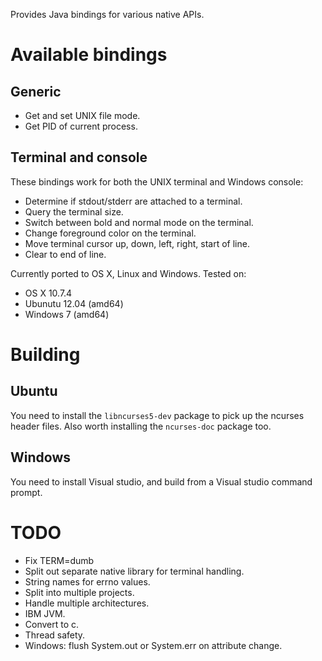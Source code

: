 

Provides Java bindings for various native APIs.

# Available bindings

## Generic

* Get and set UNIX file mode.
* Get PID of current process.

## Terminal and console

These bindings work for both the UNIX terminal and Windows console:

* Determine if stdout/stderr are attached to a terminal.
* Query the terminal size.
* Switch between bold and normal mode on the terminal.
* Change foreground color on the terminal.
* Move terminal cursor up, down, left, right, start of line.
* Clear to end of line.

Currently ported to OS X, Linux and Windows. Tested on:

* OS X 10.7.4
* Ubunutu 12.04 (amd64)
* Windows 7 (amd64)

# Building

## Ubuntu

You need to install the `libncurses5-dev` package to pick up the ncurses header files. Also worth installing the `ncurses-doc` package too.

## Windows

You need to install Visual studio, and build from a Visual studio command prompt.

# TODO

* Fix TERM=dumb
* Split out separate native library for terminal handling.
* String names for errno values.
* Split into multiple projects.
* Handle multiple architectures.
* IBM JVM.
* Convert to c.
* Thread safety.
* Windows: flush System.out or System.err on attribute change.
